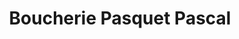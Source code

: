 ---
title: "Boucherie Pasquet Pascal"
url: /chateaumeillant/boucherie-pasquet-pascal/
shop: boucherie
---